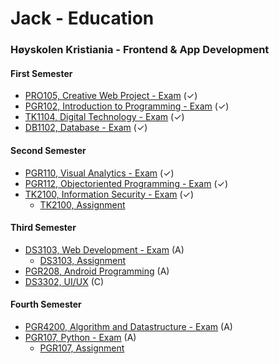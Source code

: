 # Jack - Education 

### Høyskolen Kristiania - Frontend & App Development

#### First Semester
- [PRO105, Creative Web Project - Exam]() (✓)
- [PGR102, Introduction to Programming - Exam]() (✓)
- [TK1104, Digital Technology - Exam]() (✓)
- [DB1102, Database - Exam]() (✓)

#### Second Semester
- [PGR110, Visual Analytics - Exam]() (✓)
- [PGR112, Objectoriented Programming - Exam]() (✓)
- [TK2100, Information Security - Exam]() (✓)
  - [TK2100, Assignment]() 

#### Third Semester
- [DS3103, Web Development - Exam]() (A)
  - [DS3103, Assignment]()
- [PGR208, Android Programming]() (A)
- [DS3302, UI/UX]() (C)

#### Fourth Semester
- [PGR4200, Algorithm and Datastructure - Exam](https://github.com/sparrow-education/PG4200-AlgDat) (A)
- [PGR107, Python - Exam]() (A)
  - [PGR107, Assignment]()
